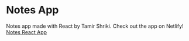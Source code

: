 # Notes App

Notes app made with React by Tamir Shriki.
Check out the app on Netlify!
<a href='https://vibrant-borg-62cafc.netlify.app/' target='_blank'>Notes React App</a>
